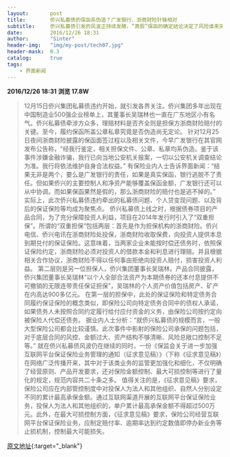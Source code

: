 ```yaml
---
layout:       post
title:        侨兴私募债的保函系伪造？广发银行、浙商财险针锋相对
subtitle:     侨兴私募债引发的风波正持续发酵，“真假”保函的确定结论决定了风险谁来买单。
date:         2016/12/26 18:31
author:       "Sinter"
header-img:   "img/my-post/tech07.jpg"
header-mask:  0.3
catalog:      true
tags:
    - 界面新闻
---
```


**2016/12/26 18:31**  **浏览 17.8W**

> 12月15日侨兴集团私募债违约开始，就引发各界关注。侨兴集团多年出现在中国制造业500强企业榜单上，其董事长吴瑞林也一直在广东地区小有名气。侨兴私募债牵涉方众多，理赔材料是否齐全则是担保方浙商财险赔付的关键。至今，履约保函所盖公章私章究竟是否伪造尚无定论。
针对12月25日夜间浙商财险披露的保函面签过程以及相关文件，今早广发银行在其官网发布公告称，“经我行鉴定，相关担保文件、公章、私章均系伪造。鉴于该事件涉嫌金融诈骗，我行已向当地公安机关报案，一切以公安机关调查结论为准。我行将依法维护自身合法权益。”
有保险业内人士告诉界面新闻：“结果无非是两个，要么是广发银行的责任，如果是真实保函，银行逃脱不了责任。但如果侨兴的主要控制人和净资产能够覆盖保函金额，广发银行还可以从中协调。而如果保函果然是假的，那么浙商财险的赔付也是逃不掉的。”
实际上，此次侨兴私募债违约牵出的私募债问题、个人贷变现问题、以及背后的保证保险等均成为聚焦点。
侨兴私募债上线之时，根据债券项目的产品合同，为了充分保障投资人利益，项目在2014年发行时引入了“双重担保”。所谓的“双重担保”包括两层：首先是作为担保机构的浙商财险。侨兴电信、侨兴电讯在浙商财险处投保，浙商财险收取保费，向投资人提供本息到期兑付的保证保险。这意味着，当两家企业未能按时偿还债务时，依照保证保险约定，浙商财险必须对投资人的借款本金和利息进行理赔。并且根据相关合作协议，浙商财险不得以任何事由拒绝向投资人赔付，损害投资人利益。
第二层则是另一位担保人，侨兴集团董事长吴瑞林。产品合同披露，侨兴集团董事长吴瑞林“以个人全部合法资产为本期债券的还本付息提供不可撤销的无限连带责任保证担保”，吴瑞林的个人资产价值包括房产、矿产在内高达900多亿元。
在第一层的担保中，此处的保证保险和特定债务合同履约保证保险的概念类似，即保险公司向特定债务合同中的债权人承诺，如果债务人未按照合同约定履行给付应付资金的义务，由保险公司按约定向被保险人代偿还债务。
据业内人士分析：“就侨兴私募债的规模而言，一般大型保险公司都会比较谨慎。此次事件中影射的保险公司承保的问题包括，对于底层合同的风控、金额过大、资产结构不够清晰、风险总敞口控制不足等。”
就在侨兴私募债风波仍在继续的同时，一份《保监会关于进一步加强互联网平台保证保险业务管理的通知（征求意见稿）》（下称《征求意见稿》）在网络广泛传播开来，其中对于该类业务的监管更加强化和细化，不仅明确了经营原则、产品开发要求，还对保险金额控制、最大可损控制等进行了量化的规定，规范内容共二十条之多。
值得关注的是，《征求意见稿》要求，保险公司应在内部管控制度中对投保人为法人和其他组织、自然人分别设定不同的累计最高承保金额。通过互联网渠道开展的互联网平台保证保险业务，投保人为法人和其他组织的，单户累计最高承保金额不得超过500万元。此外，在最大可损控制方面，《征求意见稿》要求，保险公司经营互联网平台保证保险业务，应制定赔付率、逾期率达到约定数值即停办新业务等止损机制，控制最大可能损失。


[原文地址](http://www.jiemian.com/article/1036669.html){:target="_blank"}


